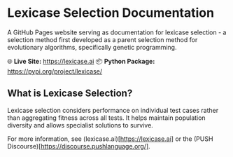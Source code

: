 # Lexicase Selection Documentation

A GitHub Pages website serving as documentation for lexicase selection - a selection method first developed as a parent selection method for evolutionary algorithms, specifically genetic programming.

🌐 **Live Site:** https://lexicase.ai
📦 **Python Package:** https://pypi.org/project/lexicase/

## What is Lexicase Selection?

Lexicase selection considers performance on individual test cases rather than aggregating fitness across all tests. It helps maintain population diversity and allows specialist solutions to survive.

For more information, see (lexicase.ai)[https://lexicase.ai] or the (PUSH Discourse)[https://discourse.pushlanguage.org/].